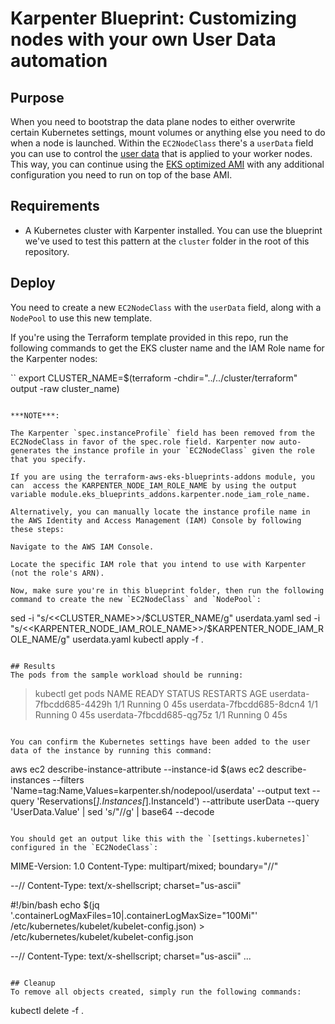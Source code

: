# Karpenter Blueprint: Customizing nodes with your own User Data automation

## Purpose
When you need to bootstrap the data plane nodes to either overwrite certain Kubernetes settings, mount volumes or anything else you need to do when a node is launched. Within the `EC2NodeClass` there's a `userData` field you can use to control the [user data](https://docs.aws.amazon.com/AWSEC2/latest/UserGuide/user-data.html) that is applied to your worker nodes. This way, you can continue using the [EKS optimized AMI](https://docs.aws.amazon.com/eks/latest/userguide/eks-optimized-ami.html) with any additional configuration you need to run on top of the base AMI.

## Requirements

* A Kubernetes cluster with Karpenter installed. You can use the blueprint we've used to test this pattern at the `cluster` folder in the root of this repository.

## Deploy
You need to create a new `EC2NodeClass` with the `userData` field, along with a `NodePool` to use this new template.

If you're using the Terraform template provided in this repo, run the following commands to get the EKS cluster name and the IAM Role name for the Karpenter nodes:

``
export CLUSTER_NAME=$(terraform -chdir="../../cluster/terraform" output -raw cluster_name)

```

***NOTE***: 

The Karpenter `spec.instanceProfile` field has been removed from the EC2NodeClass in favor of the spec.role field. Karpenter now auto-generates the instance profile in your `EC2NodeClass` given the role that you specify.

If you are using the terraform-aws-eks-blueprints-addons module, you can  access the KARPENTER_NODE_IAM_ROLE_NAME by using the output variable module.eks_blueprints_addons.karpenter.node_iam_role_name.

Alternatively, you can manually locate the instance profile name in the AWS Identity and Access Management (IAM) Console by following these steps:

Navigate to the AWS IAM Console.

Locate the specific IAM role that you intend to use with Karpenter (not the role's ARN).

Now, make sure you're in this blueprint folder, then run the following command to create the new `EC2NodeClass` and `NodePool`:

```
sed -i "s/<<CLUSTER_NAME>>/$CLUSTER_NAME/g" userdata.yaml
sed -i "s/<<KARPENTER_NODE_IAM_ROLE_NAME>>/$KARPENTER_NODE_IAM_ROLE_NAME/g" userdata.yaml
kubectl apply -f .
```

## Results
The pods from the sample workload should be running:

```
> kubectl get pods
NAME                       READY   STATUS    RESTARTS   AGE
userdata-7fbcdd685-4429h   1/1     Running   0          45s
userdata-7fbcdd685-8dcn4   1/1     Running   0          45s
userdata-7fbcdd685-qg75z   1/1     Running   0          45s
```

You can confirm the Kubernetes settings have been added to the user data of the instance by running this command:

```
aws ec2 describe-instance-attribute --instance-id $(aws ec2 describe-instances --filters 'Name=tag:Name,Values=karpenter.sh/nodepool/userdata' --output text --query 'Reservations[*].Instances[*].InstanceId') --attribute userData --query 'UserData.Value' | sed 's/"//g' |  base64 --decode
```

You should get an output like this with the `[settings.kubernetes]` configured in the `EC2NodeClass`:

```
MIME-Version: 1.0
Content-Type: multipart/mixed; boundary="//"

--//
Content-Type: text/x-shellscript; charset="us-ascii"

#!/bin/bash
echo $(jq '.containerLogMaxFiles=10|.containerLogMaxSize="100Mi"' /etc/kubernetes/kubelet/kubelet-config.json) > /etc/kubernetes/kubelet/kubelet-config.json

--//
Content-Type: text/x-shellscript; charset="us-ascii"
...
```

## Cleanup
To remove all objects created, simply run the following commands:

```
kubectl delete -f .
```